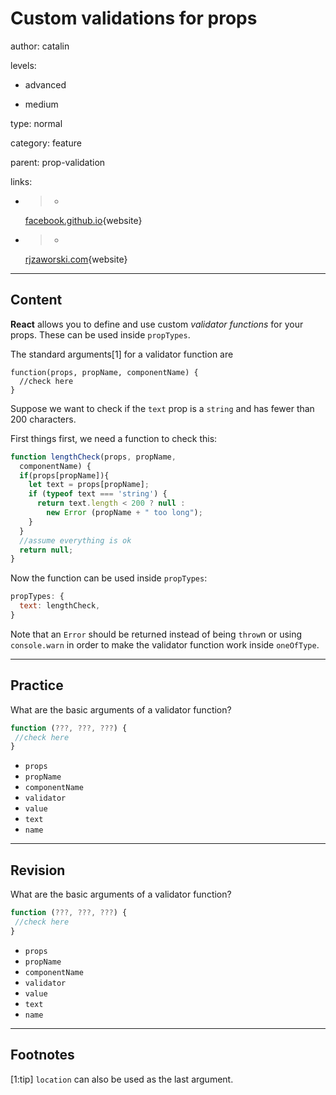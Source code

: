 # Custom validations for props
author: catalin

levels:

  - advanced

  - medium

type: normal

category: feature

parent: prop-validation

links:

  - >-
    [facebook.github.io](https://facebook.github.io/react/docs/reusable-components.html#prop-validation){website}

  - >-
    [rjzaworski.com](http://rjzaworski.com/2015/01/putting-react-custom-proptypes-to-work){website}

---
## Content

**React** allows  you to define and use custom *validator functions* for your props. These can be used inside `propTypes`.

The standard arguments[1] for a validator function are
```
function(props, propName, componentName) {
  //check here
}
```

Suppose we want to check if the `text` prop is a `string` and has fewer than 200 characters.

First things first, we need a function to check this:
```jsx
function lengthCheck(props, propName, 
  componentName) {
  if(props[propName]){
    let text = props[propName];
    if (typeof text === 'string') {
      return text.length < 200 ? null :
        new Error (propName + " too long");
    }
  }
  //assume everything is ok
  return null;
}
```

Now the function can be used inside `propTypes`:
```jsx
propTypes: {
  text: lengthCheck,
}
```

Note that an `Error` should be returned instead of being `throw`n or using `console.warn` in order to make the validator function work inside `oneOfType`.

---
## Practice

What are the basic arguments of a validator function?
```jsx
function (???, ???, ???) {
 //check here
}
```
* `props`
* `propName`
* `componentName`
* `validator`
* `value`
* `text`
* `name`

---
## Revision

What are the basic arguments of a validator function?
```jsx
function (???, ???, ???) {
 //check here
}
```
* `props`
* `propName`
* `componentName`
* `validator`
* `value`
* `text`
* `name`

---
## Footnotes

[1:tip]
`location` can also be used as the last argument.